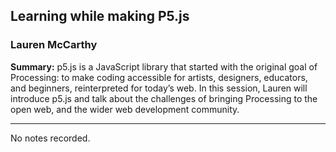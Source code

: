 ## Learning while making P5.js

### Lauren McCarthy

__Summary:__
p5.js is a JavaScript library that started with the original goal of Processing: to make coding accessible for artists, designers, educators, and beginners, reinterpreted for today’s web. In this session, Lauren will introduce p5.js and talk about the challenges of bringing Processing to the open web, and the wider web development community.

---

No notes recorded.
